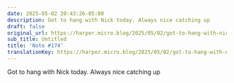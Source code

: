 ```yaml
---
date: 2025-05-02 20:43:26-05:00
description: Got to hang with Nick today. Always nice catching up
draft: false
original_url: https://harper.micro.blog/2025/05/02/got-to-hang-with-nick.html
sub_title: Untitled
title: 'Note #174'
translationKey: https://harper.micro.blog/2025/05/02/got-to-hang-with-nick.html
---
```


Got to hang with Nick today. Always nice catching up